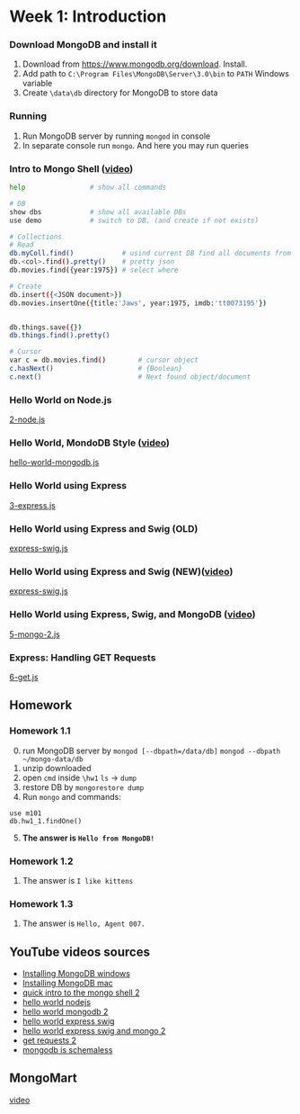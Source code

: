 # Week 1: Introduction
### Download MongoDB and install it
1. Download from https://www.mongodb.org/download. Install. 
2. Add path to `C:\Program Files\MongoDB\Server\3.0\bin` to `PATH` Windows variable
3. Create `\data\db` directory for MongoDB to store data

### Running
1. Run MongoDB server by running `mongod` in console 
2. In separate console run `mongo`. And here you may run queries

### Intro to Mongo Shell ([video](https://www.youtube.com/watch?v=8To9enkSUHI))
```bash
help                # show all commands

# DB
show dbs            # show all available DBs
use demo            # switch to DB. (and create if not exists)

# Collections
# Read
db.myColl.find()            # usind current DB find all documents from 'myColl' collection
db.<col>.find().pretty()    # pretty json 
db.movies.find({year:1975}) # select where

# Create
db.insert({<JSON document>})
db.movies.insertOne({title:'Jaws', year:1975, imdb:'tt0073195'})


db.things.save({})
db.things.find().pretty()

# Cursor
var c = db.movies.find()        # cursor object
c.hasNext()                     # {Boolean}
c.next()                        # Next found object/document
```

### Hello World on Node.js
[2-node.js](src/2-node.js)

### Hello World, MondoDB Style ([video](https://www.youtube.com/watch?v=u3FLcQmaj1E))
[hello-world-mongodb.js](src/hello-world-mongodb.js)

### Hello World using Express
[3-express.js](src/3-express.js)

### Hello World using Express and Swig (OLD)
[express-swig.js](src/express-swig.js)

### Hello World using Express and Swig (NEW)([video](https://www.youtube.com/watch?v=Xww8NV71npM))
[express-swig.js](src/express-template.js)

### Hello World using Express, Swig, and MongoDB ([video](https://www.youtube.com/watch?v=S5z336ijwUE))
[5-mongo-2.js](src/5-mongo.js)

### Express: Handling GET Requests
[6-get.js](src/6-get.js)

## Homework
### Homework 1.1
0. run MongoDB server by `mongod [--dbpath=/data/db]`
`mongod --dbpath ~/mongo-data/db`
1. unzip downloaded
2. open `cmd` inside `\hw1`
`ls` -> `dump`
3. restore DB by `mongorestore dump`
4. Run `mongo` and commands:
```shell
use m101 
db.hw1_1.findOne()
```
5. **The answer is `Hello from MongoDB!`**

### Homework 1.2
1. The answer is `I like kittens`

### Homework 1.3
1. The answer is `Hello, Agent 007.`


## YouTube videos sources
- [Installing MongoDB windows](https://www.youtube.com/watch?v=sBdaRlgb4N8)
- [Installing MongoDB mac](https://www.youtube.com/watch?v=_WJ8m5QHvwc)
- [quick intro to the mongo shell 2](https://www.youtube.com/watch?v=j2v865GGS2A)
- [hello world nodejs](https://www.youtube.com/watch?v=Fv5Q_02BKrM)
- [hello world mongodb 2](https://www.youtube.com/watch?v=SgQv3KWEGDc)
- [hello world express swig](https://www.youtube.com/watch?v=0aG8aBUP6nQ)
- [hello world express swig and mongo 2](https://www.youtube.com/watch?v=KJMHteZRyXQ)
- [get requests 2](https://www.youtube.com/watch?v=DZkLTikYqc4)
- [mongodb is schemaless](https://www.youtube.com/watch?v=uKB-Hoqs6zI)

## MongoMart
[video](https://www.youtube.com/watch?v=C_1gx_Td20A)